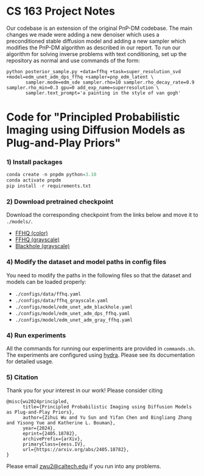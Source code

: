 # CS 163 Project Notes

Our codebase is an extension of the original PnP-DM codebase. The main changes we made were adding a new denoiser which uses a preconditioned stable diffusion model and adding a new sampler which modifies the PnP-DM algorithm as described in our report. To run our algorithm for solving inverse problems with text conditioning, set up the repository as normal and use commands of the form:
```
python posterior_sample.py +data=ffhq +task=super_resolution_svd +model=edm_unet_adm_dps_ffhq +sampler=pnp_edm_latent \
       sampler.mode=edm_sde sampler.rho=10 sampler.rho_decay_rate=0.9 sampler.rho_min=0.3 gpu=0 add_exp_name=superresolution \
       sampler.text_prompt='a painting in the style of van gogh'
```

# Code for "Principled Probabilistic Imaging using Diffusion Models as Plug-and-Play Priors"

### 1) Install packages
```python
conda create -n pnpdm python=3.10
conda activate pnpdm
pip install -r requirements.txt
```

### 2) Download pretrained checkpoint

Download the corresponding checkpoint from the links below and move it to ```./models/```.
 - [FFHQ (color)](https://drive.google.com/drive/folders/1jElnRoFv7b31fG0v6pTSQkelbSX3xGZh?usp=sharing)
 - [FFHQ (grayscale)](https://caltech.box.com/s/j58w0bf2pe2t0lrzoq45du0hc55ba4lc)
 - [Blackhole (grayscale)](https://caltech.box.com/s/j58w0bf2pe2t0lrzoq45du0hc55ba4lc)

### 4) Modify the dataset and model paths in config files
You need to modify the paths in the following files so that the dataset and models can be loaded properly:
 - `./configs/data/ffhq.yaml`
 - `./configs/data/ffhq_grayscale.yaml`
 - `./configs/model/edm_unet_adm_blackhole.yaml`
 - `./configs/model/edm_unet_adm_dps_ffhq.yaml`
 - `./configs/model/edm_unet_adm_gray_ffhq.yaml`

### 4) Run experiments
All the commands for running our experiments are provided in ```commands.sh```.
The experiments are configured using [hydra](https://hydra.cc/). 
Please see its documentation for detailed usage.

### 5) Citation
Thank you for your interest in our work!
Please consider citing 
```
@misc{wu2024principled,
      title={Principled Probabilistic Imaging using Diffusion Models as Plug-and-Play Priors}, 
      author={Zihui Wu and Yu Sun and Yifan Chen and Bingliang Zhang and Yisong Yue and Katherine L. Bouman},
      year={2024},
      eprint={2405.18782},
      archivePrefix={arXiv},
      primaryClass={eess.IV},
      url={https://arxiv.org/abs/2405.18782}, 
}
```
Please email zwu2@caltech.edu if you run into any problems.
